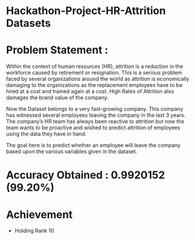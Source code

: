 # Hackathon-Project-HR-Attrition Datasets

# Problem Statement :
Within the context of human resources (HR), attrition is a reduction in the workforce caused by retirement or resignation. This is a serious problem faced by several organizations around the world as attrition is economically damaging to the organizations as the replacement employees have to be hired at a cost and trained again at a cost. High Rates of Attrition also damages the brand value of the company.
 
Now the Dataset belongs to a very fast-growing company. This company has witnessed several employees leaving the company in the last 3 years. The company’s HR team has always been reactive to attrition but now the team wants to be proactive and wished to predict attrition of employees using the data they have in hand. 
 
The goal here is to predict whether an employee will leave the company based upon the various variables given in the dataset.

# Accuracy Obtained : 0.9920152 (99.20%)

# Achievement
  * Holding Rank 10 
